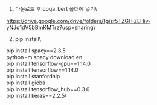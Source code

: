 1. 다운로드 후 coqa_bert 폴더에 넣기\

https://drive.google.com/drive/folders/1gizr5TZGHiZLHiv-yNJq1dV5bBmKMTrz?usp=sharing\

2. pip install\

pip install spacy==2.3.5\
python -m spacy download en\
pip install tensorflow-gpu==1.14.0\
pip install tensorflow==1.14.0\
pip install stanfordnlp\
pip install gieba\
pip install tensorflow_hub==0.3.0\
pip install keras==2.2.5\